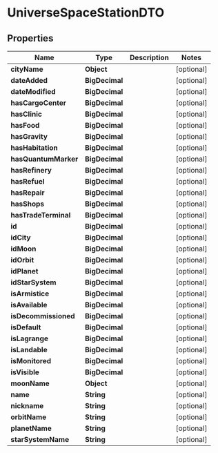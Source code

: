 

# UniverseSpaceStationDTO


## Properties

| Name | Type | Description | Notes |
|------------ | ------------- | ------------- | -------------|
|**cityName** | **Object** |  |  [optional] |
|**dateAdded** | **BigDecimal** |  |  [optional] |
|**dateModified** | **BigDecimal** |  |  [optional] |
|**hasCargoCenter** | **BigDecimal** |  |  [optional] |
|**hasClinic** | **BigDecimal** |  |  [optional] |
|**hasFood** | **BigDecimal** |  |  [optional] |
|**hasGravity** | **BigDecimal** |  |  [optional] |
|**hasHabitation** | **BigDecimal** |  |  [optional] |
|**hasQuantumMarker** | **BigDecimal** |  |  [optional] |
|**hasRefinery** | **BigDecimal** |  |  [optional] |
|**hasRefuel** | **BigDecimal** |  |  [optional] |
|**hasRepair** | **BigDecimal** |  |  [optional] |
|**hasShops** | **BigDecimal** |  |  [optional] |
|**hasTradeTerminal** | **BigDecimal** |  |  [optional] |
|**id** | **BigDecimal** |  |  [optional] |
|**idCity** | **BigDecimal** |  |  [optional] |
|**idMoon** | **BigDecimal** |  |  [optional] |
|**idOrbit** | **BigDecimal** |  |  [optional] |
|**idPlanet** | **BigDecimal** |  |  [optional] |
|**idStarSystem** | **BigDecimal** |  |  [optional] |
|**isArmistice** | **BigDecimal** |  |  [optional] |
|**isAvailable** | **BigDecimal** |  |  [optional] |
|**isDecommissioned** | **BigDecimal** |  |  [optional] |
|**isDefault** | **BigDecimal** |  |  [optional] |
|**isLagrange** | **BigDecimal** |  |  [optional] |
|**isLandable** | **BigDecimal** |  |  [optional] |
|**isMonitored** | **BigDecimal** |  |  [optional] |
|**isVisible** | **BigDecimal** |  |  [optional] |
|**moonName** | **Object** |  |  [optional] |
|**name** | **String** |  |  [optional] |
|**nickname** | **String** |  |  [optional] |
|**orbitName** | **String** |  |  [optional] |
|**planetName** | **String** |  |  [optional] |
|**starSystemName** | **String** |  |  [optional] |



